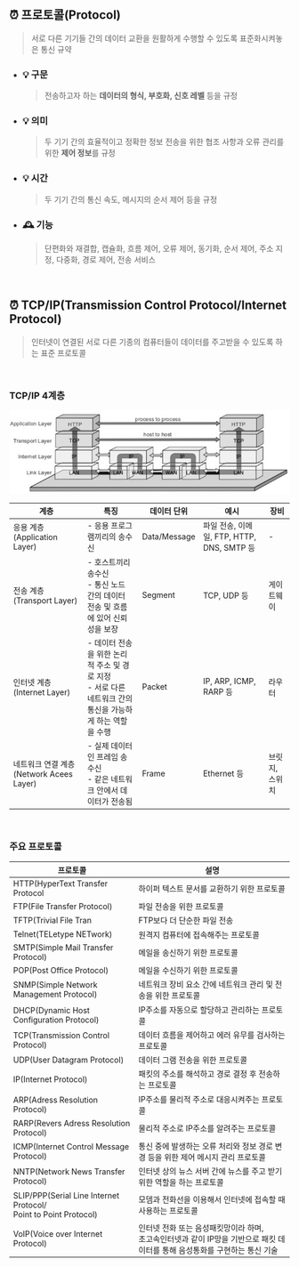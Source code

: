 ## ⏰ 프로토콜(Protocol)
> 서로 다른 기기들 간의 데이터 교환을 원활하게 수행할 수 있도록 표준화시켜놓은 통신 규약

- ### 💡 구문
  > 전송하고자 하는 **데이터의 형식, 부호화, 신호 레벨** 등을 규정
- ### 💡 의미
  > 두 기기 간의 효율적이고 정확한 정보 전송을 위한 협조 사항과 오류 관리를 위한 **제어 정보**를 규정
- ### 💡 시간
  > 두 기기 간의 통신 속도, 메시지의 순서 제어 등을 규정
- ### 🕰️ 기능
  > 단편화와 재결합, 캡슐화, 흐름 제어, 오류 제어, 동기화, 순서 제어, 주소 지정, 다중화, 경로 제어, 전송 서비스
<br>

## ⏰ TCP/IP(Transmission Control Protocol/Internet Protocol)
> 인터넷이 연결된 서로 다른 기종의 컴퓨터들이 데이터를 주고받을 수 있도록 하는 표준 프로토콜
<br>

### TCP/IP 4계층
![TCP/IP 4layer](images/TCP_IP_4layer_image.png)

|계층|특징|데이터 단위|예시|장비|
|---|---|---|---|---|
|응용 계층(Application Layer)|- 응용 프로그램끼리의 송수신|Data/Message|파일 전송, 이메일, FTP, HTTP, DNS, SMTP 등|-|
|전송 계층 (Transport Layer)|- 호스트끼리 송수신<br>- 통신 노드 간의 데이터 전송 및 흐름에 있어 신뢰성을 보장|Segment|TCP, UDP 등|게이트웨이|
|인터넷 계층 (Internet Layer)|- 데이터 전송을 위한 논리적 주소 및 경로 지정<br>- 서로 다른 네트워크 간의 통신을 가능하게 하는 역할을 수행|Packet|IP, ARP, ICMP, RARP 등|라우터|
|네트워크 연결 계층 (Network Acees Layer)|- 실제 데이터인 프레임 송수신<br>- 같은 네트워크 안에서 데이터가 전송됨|Frame|Ethernet 등|브릿지, 스위치|
<br>

### 주요 프로토콜
|프로토콜|설명|
|---|---|
|HTTP(HyperText Transfer Protocol|하이퍼 텍스트 문서를 교환하기 위한 프로토콜|
|FTP(File Transfer Protocol)|파일 전송을 위한 프로토콜|
|TFTP(Trivial File Tran|FTP보다 더 단순한 파일 전송|
|Telnet(TELetype NETwork)|원격지 컴퓨터에 접속해주는 프로토콜|
|SMTP(Simple Mail Transfer Protocol)|메일을 송신하기 위한 프로토콜|
|POP(Post Office Protocol)|메일을 수신하기 위한 프로토콜|
|SNMP(Simple Network Management Protocol)|네트워크 장비 요소 간에 네트워크 관리 및 전송을 위한 프로토콜|
|DHCP(Dynamic Host Configuration Protocol)|IP주소를 자동으로 할당하고 관리하는 프로토콜|
|TCP(Transmission Control Protocol)|데이터 흐름을 제어하고 에러 유무를 검사하는 프로토콜|
|UDP(User Datagram Protocol)|데이터 그램 전송을 위한 프로토콜|
|IP(Internet Protocol)|패킷의 주소를 해석하고 경로 결정 후 전송하는 프로토콜|
|ARP(Adress Resolution Protocol)|IP주소를 물리적 주소로 대응시켜주는 프로토콜|
|RARP(Revers Adress Resolution Protocol)|물리적 주소로 IP주소를 알려주는 프로토콜|
|ICMP(Internet Control Message Protocol)|통신 중에 발생하는 오류 처리와 정보 경로 변경 등을 위한 제어 메시지 관리 프로토콜|
|NNTP(Network News Transfer Protocol)|인터넷 상의 뉴스 서버 간에 뉴스를 주고 받기 위한 역할을 하는 프로토콜|
|SLIP/PPP(Serial Line Internet Protocol/<br>Point to Point Protocol)|모뎀과 전화선을 이용해서 인터넷에 접속할 때 사용하는 프로토콜|
|VoIP(Voice over Internet Protocol)|인터넷 전화 또는 음성패킷망이라 하며,<br>초고속인터넷과 같이 IP망을 기반으로 패킷 데이터를 통해 음성통화를 구현하는 통신 기술|
